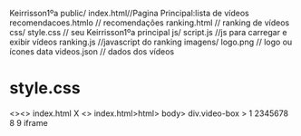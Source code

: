 Keirrisson1ºa
public/
index.html//Pagina Principal:lista de vídeos
recomendacoes.htmlo // recomendações
ranking.html // ranking de vídeos
css/
style.css // seu Keirrisson1ºa principal
js/
script.js //js para carregar e exibir vídeos 
ranking.js //javascript do ranking 
imagens/
logo.png // logo ou ícones
data
videos.json // dados dos vídeos
# style.css
<><> index.html X
<> index.html>html> body> div.video-box >
1
2345678 8
9
iframe
